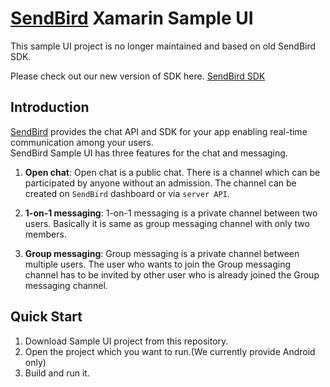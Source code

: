 # [SendBird](https://sendbird.com) Xamarin Sample UI

This sample UI project is no longer maintained and based on old SendBird SDK.

Please check out our new version of SDK here. [SendBird SDK]("https://github.com/smilefam/SendBird-SDK-dotNET")

## Introduction

[SendBird](https://sendbird.com) provides the chat API and SDK for your app enabling real-time communication among your users.  
SendBird Sample UI has three features for the chat and messaging.

1. **Open chat**: Open chat is a public chat. There is a channel which can be participated by anyone without an admission. The channel can be created on `SendBird` dashboard or via `server API`.

2. **1-on-1 messaging**: 1-on-1 messaging is a private channel between two users. Basically it is same as group messaging channel with only two members.

3. **Group messaging**: Group messaging is a private channel between multiple users. The user who wants to join the Group messaging channel has to be invited by other user who is already joined the Group messaging channel.


## Quick Start

1. Download Sample UI project from this repository.
2. Open the project which you want to run.(We currently provide Android only)
3. Build and run it.
